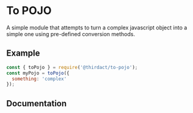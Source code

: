 # To POJO

A simple module that attempts to turn a complex javascript object into a simple one using pre-defined conversion methods.

## Example

``` javascript
const { toPojo } = require('@thirdact/to-pojo');
const myPojo = toPojo({
  something: 'complex'
});
```

## Documentation
